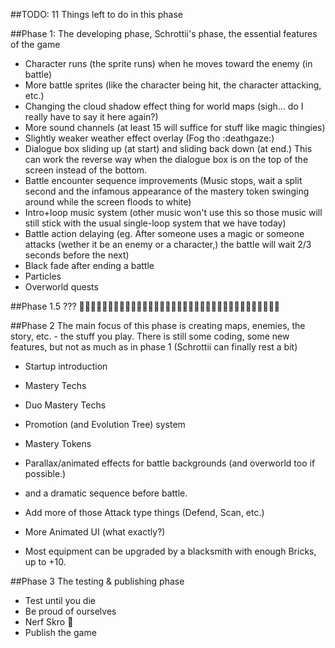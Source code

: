 ﻿##TODO:
11 Things left to do in this phase

##Phase 1:
The developing phase, Schrottii's phase, the essential features of the game

- Character runs (the sprite runs) when he moves toward the enemy (in battle)
- More battle sprites (like the character being hit, the character attacking, etc.)
- Changing the cloud shadow effect thing for world maps (sigh... do I really have to say it here again?)
- More sound channels (at least 15 will suffice for stuff like magic thingies)
- Slightly weaker weather effect overlay (Fog tho :deathgaze:)
- Dialogue box sliding up (at start) and sliding back down (at end.) This can work the reverse way when the dialogue box is on the top of the screen instead of the bottom.
- Battle encounter sequence improvements (Music stops, wait a split second and the infamous appearance of the mastery token swinging around while the screen floods to white)
- Intro+loop music system (other music won't use this so those music will still stick with the usual single-loop system that we have today)
- Battle action delaying (eg. After someone uses a magic or someone attacks (wether it be an enemy or a character,) the battle will wait 2/3 seconds before the next)
- Black fade after ending a battle
- Particles
- Overworld quests


##Phase 1.5
???
🤔🤔🤔🤔🤔🤔🤔🤔🤔🤔🤔🤔🤔🤔🤔🤔🤔🤔🤔🤔🤔🤔🤔🤔🤔🤔🤔🤔🤔🤔🤔🤔🤔🤔🤔



##Phase 2
The main focus of this phase is creating maps, enemies, the story, etc. - the stuff you play.
There is still some coding, some new features, but not as much as in phase 1 (Schrottii can finally rest a bit)

- Startup introduction

- Mastery Techs
- Duo Mastery Techs

- Promotion (and Evolution Tree) system
- Mastery Tokens

- Parallax/animated effects for battle backgrounds (and overworld too if possible.)
- and a dramatic sequence before battle.

- Add more of those Attack type things (Defend, Scan, etc.)
- More Animated UI (what exactly?)
- Most equipment can be upgraded by a blacksmith with enough Bricks, up to +10.


##Phase 3
The testing & publishing phase

- Test until you die
- Be proud of ourselves
- Nerf Skro 🤔
- Publish the game

